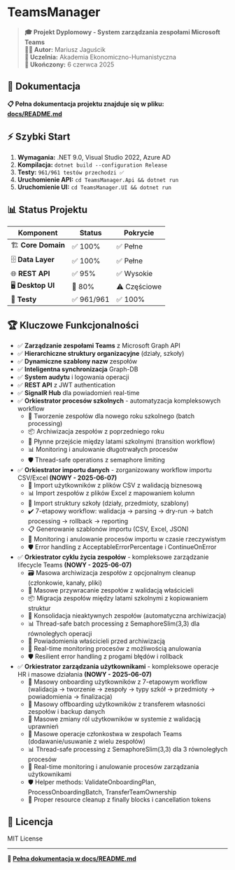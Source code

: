 # TeamsManager

> **🎓 Projekt Dyplomowy - System zarządzania zespołami Microsoft Teams**  
> **👨‍💻 Autor:** Mariusz Jaguścik  
> **🏫 Uczelnia:** Akademia Ekonomiczno-Humanistyczna  
> **📅 Ukończony:** 6 czerwca 2025  

## 📖 Dokumentacja

**📋 Pełna dokumentacja projektu znajduje się w pliku:**  
**[docs/README.md](docs/README.md)**

## ⚡ Szybki Start

1. **Wymagania:** .NET 9.0, Visual Studio 2022, Azure AD
2. **Kompilacja:** `dotnet build --configuration Release`
3. **Testy:** `961/961 testów przechodzi ✅`
4. **Uruchomienie API:** `cd TeamsManager.Api && dotnet run`
5. **Uruchomienie UI:** `cd TeamsManager.UI && dotnet run`

## 📊 Status Projektu

| Komponent | Status | Pokrycie |
|-----------|--------|----------|
| 🏗️ **Core Domain** | ✅ 100% | ✅ Pełne |
| 🗄️ **Data Layer** | ✅ 100% | ✅ Pełne |
| 🌐 **REST API** | ✅ 95% | ✅ Wysokie |
| 🖥️ **Desktop UI** | 🔄 80% | ⚠️ Częściowe |
| 🧪 **Testy** | ✅ 961/961 | ✅ 100% |

## 🏆 Kluczowe Funkcjonalności

- ✅ **Zarządzanie zespołami Teams** z Microsoft Graph API
- ✅ **Hierarchiczne struktury organizacyjne** (działy, szkoły)
- ✅ **Dynamiczne szablony nazw** zespołów
- ✅ **Inteligentna synchronizacja** Graph-DB
- ✅ **System audytu** i logowania operacji
- ✅ **REST API** z JWT authentication
- ✅ **SignalR Hub** dla powiadomień real-time
- ✅ **Orkiestrator procesów szkolnych** - automatyzacja kompleksowych workflow
  - 🔄 Tworzenie zespołów dla nowego roku szkolnego (batch processing)
  - 📦 Archiwizacja zespołów z poprzedniego roku 
  - 🔀 Płynne przejście między latami szkolnymi (transition workflow)
  - 📊 Monitoring i anulowanie długotrwałych procesów
  - 🛡️ Thread-safe operations z semaphore limiting
- ✅ **Orkiestrator importu danych** - zorganizowany workflow importu CSV/Excel **(NOWY - 2025-06-07)**
  - 📂 Import użytkowników z plików CSV z walidacją biznesową
  - 📊 Import zespołów z plików Excel z mapowaniem kolumn
  - 🏫 Import struktury szkoły (działy, przedmioty, szablony)
  - ✔️ 7-etapowy workflow: walidacja → parsing → dry-run → batch processing → rollback → reporting
  - 📋 Generowanie szablonów importu (CSV, Excel, JSON)
  - 🎯 Monitoring i anulowanie procesów importu w czasie rzeczywistym
  - 🛡️ Error handling z AcceptableErrorPercentage i ContinueOnError
- ✅ **Orkiestrator cyklu życia zespołów** - kompleksowe zarządzanie lifecycle Teams **(NOWY - 2025-06-07)**
  - 🗃️ Masowa archiwizacja zespołów z opcjonalnym cleanup (członkowie, kanały, pliki)
  - 🔄 Masowe przywracanie zespołów z walidacją właścicieli
  - 📦 Migracja zespołów między latami szkolnymi z kopiowaniem struktur
  - 🧹 Konsolidacja nieaktywnych zespołów (automatyczna archiwizacja)
  - 📊 Thread-safe batch processing z SemaphoreSlim(3,3) dla równoległych operacji
  - 💬 Powiadomienia właścicieli przed archiwizacją
  - 🎯 Real-time monitoring procesów z możliwością anulowania
  - 🛡️ Resilient error handling z progami błędów i rollback
- ✅ **Orkiestrator zarządzania użytkownikami** - kompleksowe operacje HR i masowe działania **(NOWY - 2025-06-07)**
  - 👤 Masowy onboarding użytkowników z 7-etapowym workflow (walidacja → tworzenie → zespoły → typy szkół → przedmioty → powiadomienia → finalizacja)
  - 👋 Masowy offboarding użytkowników z transferem własności zespołów i backup danych
  - 🔄 Masowe zmiany ról użytkowników w systemie z walidacją uprawnień
  - 👥 Masowe operacje członkostwa w zespołach Teams (dodawanie/usuwanie z wielu zespołów)
  - 📊 Thread-safe processing z SemaphoreSlim(3,3) dla 3 równoległych procesów
  - 🎯 Real-time monitoring i anulowanie procesów zarządzania użytkownikami
  - 🛡️ Helper methods: ValidateOnboardingPlan, ProcessOnboardingBatch, TransferTeamOwnership
  - 💾 Proper resource cleanup z finally blocks i cancellation tokens

## 📄 Licencja

MIT License

---

**🔗 [Pełna dokumentacja w docs/README.md](docs/README.md)**
